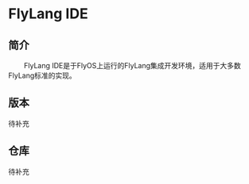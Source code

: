 # FlyLang IDE
## 简介
&nbsp;&nbsp;&nbsp;&nbsp;&nbsp;&nbsp;&nbsp;&nbsp;FlyLang IDE是于FlyOS上运行的FlyLang集成开发环境，适用于大多数FlyLang标准的实现。
## 版本
待补充
## 仓库
待补充

